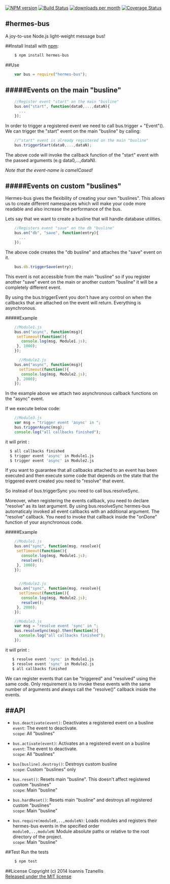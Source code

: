 [![NPM version](http://img.shields.io/npm/v/hermes-bus.svg)](https://www.npmjs.org/package/hermes-bus)
[![Build Status](https://travis-ci.org/jahnestacado/hermes-bus.svg?branch=master)](https://travis-ci.org/jahnestacado/hermes-bus)
[![downloads per month](http://img.shields.io/npm/dm/hermes-bus.svg)](https://www.npmjs.org/package/hermes-bus)
[![Coverage Status](https://img.shields.io/coveralls/jahnestacado/hermes-bus.svg)](https://coveralls.io/r/jahnestacado/hermes-bus?branch=master)

#hermes-bus
-----------

A joy-to-use Node.js light-weight message bus!

##Install
 Install with [npm](npmjs.org):
```bash
    $ npm install hermes-bus
```
##Use
```javascript
    var bus = require("hermes-bus");
```
#####Events on the main "busline"
---
```javascript
    //Register event "start" on the main "busline"
    bus.on("start", function(data0,...,dataN){
      ...
    });
```
In order to trigger a registered event we need to call bus.trigger + "Event"().  
We can trigger the "start" event on the main "busline" by calling:
```javascript
    //"start" event is already registered on the main "busline"
    bus.triggerStart(data0,...,dataN);
```
The above code will invoke the callback function of the "start" event with the passed arguments (e.g data0,...,dataN).  

_Note that the event-name is camelCased!_

#####Events on custom "buslines"
---
Hermes-bus gives the flexibility of creating your own "buslines". This allows us to create different namespaces which will make your code more readable and also increase the performance of the bus.

Lets say that we want to create a busline that will handle database utilities.

```javascript
    //Registers event "save" on the db "busline"
    bus.on("db", "save", function(entry){
      ...
    });
```

The above code creates the "db busline" and attaches the "save" event on it.

```javascript
    bus.db.triggerSave(entry);
```
This event is not accessible from the main "busline" so if you register another "save" event on the main or another custom "busline" it will be a completely different event.

By using the bus.triggerEvent you don't have any control on when the callbacks that are attached on the event will return. Everything is asynchronous.

#####Example
```javascript
    //Module1.js
    bus.on("async", function(msg){
     setTimeout(function(){
       console.log(msg, Module1.js);
     }, 1000);
    });
```
```javascript
      //Module2.js
    bus.on("async", function(msg){
      setTimeout(function(){
       console.log(msg, Module2.js);
     }, 2000);
    });
```
In the example above we attach two asynchronous callback functions on the "async" event.

If we execute below code:
```javascript
    //Module3.js
    var msg = "trigger event 'async' in ";
    bus.triggerAsync(msg);
    console.log("all callbacks finished");
```
it will print :  
```bash
  $ all callbacks finished   
  $ trigger event 'async' in Module1.js  
  $ trigger event 'async' in Module2.js  
 ```

If you want to guarantee that all callbacks attached to an event has been executed and then execute some code that depends on the state that the triggered event created you need to "resolve" that event.  

So instead of bus.triggerSync you need to call bus.resolveSync.  

Moreover, when registering the events callback, you need to declare "resolve" as its last argument. By using bus.resolveSync hermes-bus automaticaly invoked all event callbacks with an additional argument. The "resolve" callback. You need to invoke that callback inside the "onDone" function of your asynchronous code.

#####Example
```javascript
    //Module1.js
    bus.on("sync", function(msg, resolve){
     setTimeout(function(){
       console.log(msg, Module1.js);
       resolve();
     }, 1000);
    });
```

```javascript
    
      //Module2.js
    bus.on("sync", function(msg, resolve){
      setTimeout(function(){
       console.log(msg, Module2.js);
       resolve();
     }, 2000);
    });
```

```javascript
    //Module3.js
    var msg = "resolve event 'sync' in ";
    bus.resolveSync(msg).then(function(){
      console.log("all callbacks finished");
    });
```
it will print :  
```bash
   $ resolve event 'sync' in Module1.js    
   $ resolve event 'sync' in Module2.js  
   $ all callbacks finished  
  ```
  
We can register events that can be "triggered" and "resolved" using the same code. Only requirement is to invoke these events with the same number of arguments and always call the "resolve()" callback inside the events.
  
##API
---
* `bus.deactivate(event)`: Deactivates a registered event on a busline  
 `event`: The event to deactivate.  
 `scope`: All "buslines"  

* `bus.activate(event)`: Activates an a registered event on a busline  
`event`: The event to deactivate.  
`scope`: All "buslines"  
  
* `bus[busline].destroy()`: Destroys custom busline  
`scope`: Custom "buslines" only

* `bus.reset()`: Resets main "busline". This doesn't affect registered custom "buslines"  
`scope`: Main "busline"

* `bus.hardReset()`: Resets main "busline" and destroys all registered custom "buslines"  
`scope`: Main "busline"

* `bus.require(module0,..,moduleN)`: Loads modules and registers their hermes-bus events in the specified order  
`module0,..,moduleN`: Module absolute paths or relative to the root directory of the project.  
`scope`: Main "busline"  
  
##Test
 Run the tests
```bash
    $ npm test 
```

##License
Copyright (c) 2014 Ioannis Tzanellis<br>
[Released under the MIT license](https://github.com/jahnestacado/hermes-bus/blob/master/LICENSE) 
